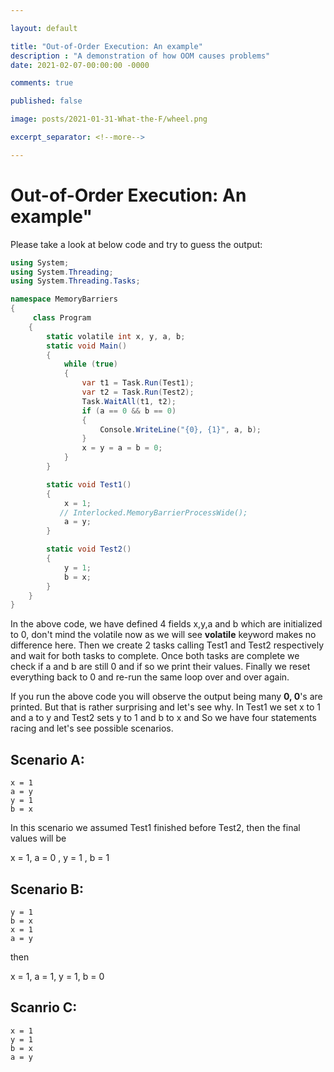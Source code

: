 ```yaml
---

layout: default

title: "Out-of-Order Execution: An example"
description : "A demonstration of how OOM causes problems"
date: 2021-02-07-00:00:00 -0000

comments: true

published: false

image: posts/2021-01-31-What-the-F/wheel.png

excerpt_separator: <!--more-->

---
```


# Out-of-Order Execution: An example"


Please take a look at below code and try to guess the output:

```csharp
using System;
using System.Threading;
using System.Threading.Tasks;

namespace MemoryBarriers
{
     class Program
    {
        static volatile int x, y, a, b;
        static void Main()
        {
            while (true)
            {
                var t1 = Task.Run(Test1);
                var t2 = Task.Run(Test2);
                Task.WaitAll(t1, t2);
                if (a == 0 && b == 0)
                {
                    Console.WriteLine("{0}, {1}", a, b);
                }
                x = y = a = b = 0;
            }
        }

        static void Test1()
        {
            x = 1;
           // Interlocked.MemoryBarrierProcessWide();
            a = y;
        }

        static void Test2()
        {
            y = 1;
            b = x;
        }
    }
}
```
In the above code, we have defined 4 fields x,y,a and b which are initialized to 0, don't mind the volatile now as we will see **volatile** keyword makes no difference here. Then we create 2 tasks calling Test1 and Test2 respectively and wait for both tasks to complete. Once both tasks are complete we check if a and b are still 0 and if so we print their values. Finally we reset everything back to 0 and re-run the same loop over and over again.

If you run the above code you will observe the output being many **0, 0**'s are printed. But that is rather surprising and let's see why.
In Test1 we set x to 1 and a to y and Test2 sets y to 1 and b to x and So we have four statements racing and let's see possible scenarios.

## Scenario A:
```
x = 1
a = y
y = 1
b = x
```

In this scenario we assumed Test1 finished before Test2, then the final values will be

x = 1, a = 0 , y = 1 , b = 1

## Scenario B:
```
y = 1 
b = x
x = 1
a = y
```
then

x = 1, a = 1, y = 1, b = 0


## Scanrio C:
```
x = 1
y = 1
b = x
a = y
```

